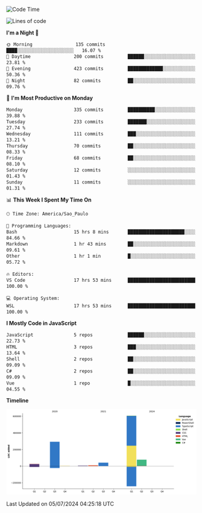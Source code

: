 <!--START_SECTION:waka-->
![Code Time](http://img.shields.io/badge/Code%20Time-2%2C590%20hrs%2010%20mins-blue)

![Lines of code](https://img.shields.io/badge/From%20Hello%20World%20I%27ve%20Written-1.1%20million%20lines%20of%20code-blue)

**I'm a Night 🦉** 

```text
🌞 Morning                135 commits         ████░░░░░░░░░░░░░░░░░░░░░   16.07 % 
🌆 Daytime                200 commits         ██████░░░░░░░░░░░░░░░░░░░   23.81 % 
🌃 Evening                423 commits         █████████████░░░░░░░░░░░░   50.36 % 
🌙 Night                  82 commits          ██░░░░░░░░░░░░░░░░░░░░░░░   09.76 % 
```
📅 **I'm Most Productive on Monday** 

```text
Monday                   335 commits         ██████████░░░░░░░░░░░░░░░   39.88 % 
Tuesday                  233 commits         ███████░░░░░░░░░░░░░░░░░░   27.74 % 
Wednesday                111 commits         ███░░░░░░░░░░░░░░░░░░░░░░   13.21 % 
Thursday                 70 commits          ██░░░░░░░░░░░░░░░░░░░░░░░   08.33 % 
Friday                   68 commits          ██░░░░░░░░░░░░░░░░░░░░░░░   08.10 % 
Saturday                 12 commits          ░░░░░░░░░░░░░░░░░░░░░░░░░   01.43 % 
Sunday                   11 commits          ░░░░░░░░░░░░░░░░░░░░░░░░░   01.31 % 
```


📊 **This Week I Spent My Time On** 

```text
🕑︎ Time Zone: America/Sao_Paulo

💬 Programming Languages: 
Bash                     15 hrs 8 mins       █████████████████████░░░░   84.66 % 
Markdown                 1 hr 43 mins        ██░░░░░░░░░░░░░░░░░░░░░░░   09.61 % 
Other                    1 hr 1 min          █░░░░░░░░░░░░░░░░░░░░░░░░   05.72 % 

🔥 Editors: 
VS Code                  17 hrs 53 mins      █████████████████████████   100.00 % 

💻 Operating System: 
WSL                      17 hrs 53 mins      █████████████████████████   100.00 % 
```

**I Mostly Code in JavaScript** 

```text
JavaScript               5 repos             ██████░░░░░░░░░░░░░░░░░░░   22.73 % 
HTML                     3 repos             ███░░░░░░░░░░░░░░░░░░░░░░   13.64 % 
Shell                    2 repos             ██░░░░░░░░░░░░░░░░░░░░░░░   09.09 % 
C#                       2 repos             ██░░░░░░░░░░░░░░░░░░░░░░░   09.09 % 
Vue                      1 repo              █░░░░░░░░░░░░░░░░░░░░░░░░   04.55 % 
```



**Timeline**

![Lines of Code chart](https://raw.githubusercontent.com/jonhoffmam/jonhoffmam/master/assets/bar_graph.png)


 Last Updated on 05/07/2024 04:25:18 UTC
<!--END_SECTION:waka-->
